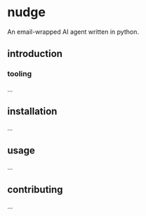 # nudge
An email-wrapped AI agent written in python.

## introduction 

### tooling

...

## installation

...

## usage

...

## contributing

...

